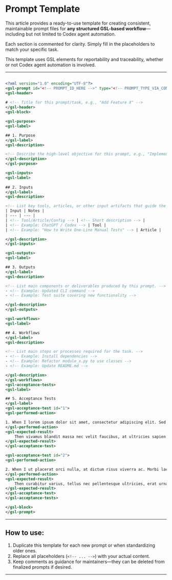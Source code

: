 # Prompt Template 

This article provides a ready-to-use template for creating consistent, maintainable prompt files for **any structured GSL-based workflow**—including but not limited to Codex agent automation.

Each section is commented for clarity. Simply fill in the placeholders to match your specific task.

This template uses GSL elements for reportability and traceability, whether or not Codex agent automation is involved.

---

```xml

<?xml version="1.0" encoding="UTF-8"?>
<gsl-prompt id="<!-- PROMPT_ID_HERE -->" type="<!-- PROMPT_TYPE_VIA_CONVENTIONAL_COMMIT_TAG_HERE -->">
<gsl-header>
    
# <!-- Title for this prompt/task, e.g., "Add Feature X" -->
</gsl-header>
<gsl-block>

<gsl-purpose>
<gsl-label>

## 1. Purpose    
</gsl-label>    
<gsl-description>

<!-- Describe the high-level objective for this prompt, e.g., "Implement feature Y in project Z." -->
</gsl-description>
</gsl-purpose>

<gsl-inputs>
<gsl-label>
    
## 2. Inputs
</gsl-label>
<gsl-description>

<!-- List key tools, articles, or other input artifacts that guide the prompt. -->
| Input | Notes |
| --- | --- |
| <!-- Tool/Article/Config --> | <!-- Short description --> |
| <!-- Example: ChatGPT / Codex --> | Tool |
| <!-- Example: "How to Write One-Line Manual Tests" --> | Article |

</gsl-description>
</gsl-inputs>

<gsl-outputs>
<gsl-label>

## 3. Outputs
</gsl-label>
<gsl-description>

<!-- List main components or deliverables produced by this prompt. -->
- <!-- Example: Updated CLI command -->
- <!-- Example: Test suite covering new functionality -->

</gsl-description>
</gsl-outputs>

<gsl-workflows>
<gsl-label>

## 4. Workflows
</gsl-label>
<gsl-description>

<!-- List main steps or processes required for the task. -->
- <!-- Example: Install dependencies -->
- <!-- Example: Refactor module_x.py to use classes -->
- <!-- Example: Update README.md -->

</gsl-description>
</gsl-workflows>
<gsl-acceptance-tests>
<gsl-label>

## 5. Acceptance Tests
</gsl-label>
<gsl-acceptance-test id="1">
<gsl-performed-action>

1. When I lorem ipsum dolor sit amet, consectetur adipiscing elit. Sed feugiat, urna vitae cursus dictum, est purus cursus enim.
</gsl-performed-action>
<gsl-expected-result>
    Then vivamus blandit massa nec velit faucibus, at ultricies sapien gravida. Pellentesque habitant morbi tristique senectus.
</gsl-expected-result>
</gsl-acceptance-test>

<gsl-acceptance-test id="2">
<gsl-performed-action>

2. When I ut placerat orci nulla, at dictum risus viverra ac. Morbi lacinia, nisi id blandit dictum, felis erat rutrum justo.
</gsl-performed-action>
<gsl-expected-result>
    Then curabitur varius, tellus nec pellentesque ultricies, erat urna tristique elit, nec ultricies urna elit ut lectus.
</gsl-expected-result>
</gsl-acceptance-test>
</gsl-acceptance-tests>

</gsl-block>
</gsl-prompt>

```

---

## How to use:

1. Duplicate this template for each new prompt or when standardizing older ones.
2. Replace all placeholders (`<!-- ... -->`) with your actual content.
3. Keep comments as guidance for maintainers—they can be deleted from finalized prompts if desired.

---